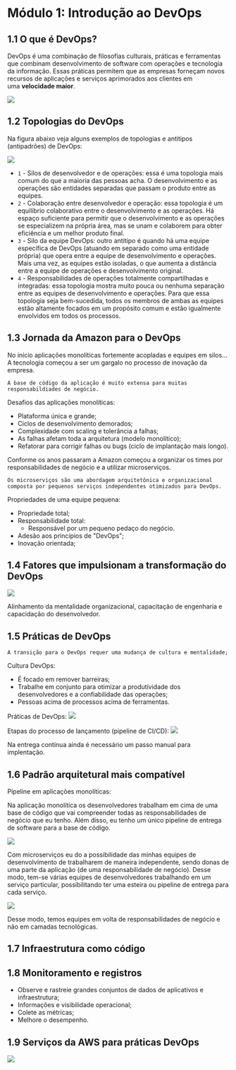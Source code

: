 # Módulo 1: Introdução ao DevOps

## 1.1 O que é DevOps?

DevOps é uma combinação de filosofias culturais, práticas e ferramentas que combinam desenvolvimento de software com operações e tecnologia da informação. Essas práticas permitem que as empresas forneçam novos recursos de aplicações e serviços aprimorados aos clientes em uma **velocidade maior**.

![](./img/01_pipeline_de_entrega.png)
## 1.2 Topologias do DevOps

Na figura abaixo veja alguns exemplos de topologias e antitipos (antipadrões) de DevOps:

![](./img/02_topologia.PNG)

- `1` - Silos de desenvolvedor e de operações: essa é uma topologia mais comum do que a maioria das pessoas acha. O desenvolvimento e as operações são entidades separadas que passam o produto entre as equipes.
- `2` - Colaboração entre desenvolvedor e operação: essa topologia é um equilíbrio colaborativo entre o desenvolvimento e as operações. Há espaço suficiente para permitir que o desenvolvimento e as operações se especializem na própria área, mas se unam e colaborem para obter eficiência e um melhor produto final.
- `3` - Silo da equipe DevOps: outro antitipo é quando há uma equipe específica de DevOps (atuando em separado como uma entidade própria) que opera entre a equipe de desenvolvimento e operações. Mais uma vez, as equipes estão isoladas, o que aumenta a distância entre a equipe de operações e desenvolvimento original.
- `4` - Responsabilidades de operações totalmente compartilhadas e integradas: essa topologia mostra muito pouca ou nenhuma separação entre as equipes de desenvolvimento e operações. Para que essa topologia seja bem-sucedida, todos os membros de ambas as equipes estão altamente focados em um propósito comum e estão igualmente envolvidos em todos os processos.

## 1.3 Jornada da Amazon para o DevOps

No início aplicações monolíticas fortemente acopladas e equipes em silos... A tecnologia começou a ser um gargalo no processo de inovação da empresa.

```
A base de código da aplicação é muito extensa para muitas responsabildiades de negócio.
```

Desafios das aplicações monolíticas:
- Plataforma única e grande;
- Ciclos de desenvolvimento demorados;
- Complexidade com scaling e tolerância a falhas;
- As falhas afetam toda a arquitetura (modelo monolítico);
- Refatorar para corrigir falhas ou bugs (ciclo de implantação mais longo).

Conforme os anos passaram a Amazon começou a organizar os times por responsabilidades de negócio e a utilizar microserviços. 

```
Os microserviços são uma abordagem arquitetônica e organizacional composta por pequenos serviços independentes otimizados para DevOps.
```

Propriedades de uma equipe pequena:
- Propriedade total;
- Responsabilidade total:
	- Responsável por um pequeno pedaço do negócio.
- Adesão aos princípios de "DevOps";
- Inovação orientada;

## 1.4 Fatores que impulsionam a transformação do DevOps

![](./img/03_tripe.PNG)

Alinhamento da mentalidade organizacional, capacitação de engenharia e capacidação do desenvolvedor.


## 1.5 Práticas de DevOps

```
A transição para o DevOps requer uma mudança de cultura e mentalidade;
```

Cultura DevOps:
- É focado em remover barreiras;
- Trabalhe em conjunto para otimizar a produtividade dos desenvolvedores e a confiabilidade das operações;
- Pessoas acima de processos acima de ferramentas.

Práticas de DevOps:
![](./img/05_conceitos.png)

Etapas do processo de lançamento (pipeline de CI/CD):
![](./img/04_pipeline.png)

Na entrega contínua ainda é necessário um passo manual para implentação.

## 1.6 Padrão arquitetural mais compatível

Pipeline em aplicações monolíticas:

Na aplicação monolítica os desenvolvedores trabalham em cima de uma base de código que vai compreender todas as responsabilidades de negócio que eu tenho. Além disso, eu tenho um único pipeline de entrega de software para a base de código.

![](./img/07_pipeline_monilitica.PNG)

Com microserviços eu do a possibilidade das minhas equipes de desenvolvimento de trabalharem de maneira independente, sendo donas de uma parte da aplicação (de uma responsabilidade de negócio). Desse modo, tem-se várias equipes de desenvolvedores trabalhando em um serviço particular, possibilitando ter uma esteira ou pipeline de entrega para cada serviço.

![](./img/08_pipeline_micro.PNG)

Desse modo, temos equipes em volta de responsabilidades de negócio e não em camadas tecnológicas.

## 1.7 Infraestrutura como código

## 1.8 Monitoramento e registros
- Observe e rastreie grandes conjuntos de dados de aplicativos e infraestrutura;
- Informações e visibilidade operacional;
- Colete as métricas;
- Melhore o desempenho.
## 1.9 Serviços da AWS para práticas DevOps

![](./img/06_services.png)
